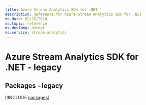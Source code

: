 ```yaml
---
title: Azure Stream Analytics SDK for .NET
description: Reference for Azure Stream Analytics SDK for .NET
ms.date: 02/26/2024
ms.topic: reference
ms.devlang: dotnet
ms.service: stream-analytics
---
```

# Azure Stream Analytics SDK for .NET - legacy
## Packages - legacy
[!INCLUDE [packages](stream-analytics-index.md)]